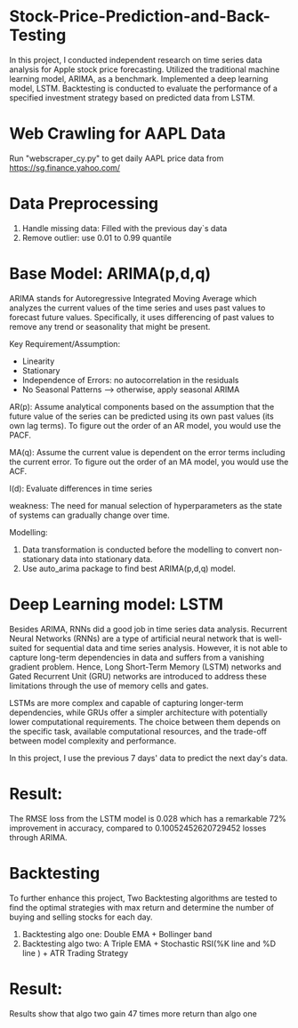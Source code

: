 # Stock-Price-Prediction-and-Back-Testing #
In this project, I conducted independent research on time series data analysis for Apple stock price forecasting. Utilized the traditional machine learning model, ARIMA, as a benchmark. Implemented a deep learning model, LSTM. Backtesting is conducted to evaluate the performance of a specified investment strategy based on predicted data from LSTM.

# Web Crawling for AAPL Data # 
Run "webscraper_cy.py" to get daily AAPL price data from https://sg.finance.yahoo.com/

# Data Preprocessing # 
1. Handle missing data: Filled with the previous day`s data
2. Remove outlier: use 0.01 to 0.99 quantile

# Base Model: ARIMA(p,d,q) # 
ARIMA stands for Autoregressive Integrated Moving Average which analyzes the current values of the time series and uses past values to forecast future values. Specifically, it uses differencing of past values to remove any trend or seasonality that might be present.

Key Requirement/Assumption:
- Linearity
- Stationary
- Independence of Errors: no autocorrelation in the residuals
- No Seasonal Patterns --> otherwise, apply seasonal ARIMA

AR(p): Assume analytical components based on the assumption that the future value of the series can be predicted using its own past values (its own lag terms). To figure out the order of an AR model, you would use the PACF.

MA(q): Assume the current value is dependent on the error terms including the current error. To figure out the order of an MA model, you would use the ACF.

I(d): Evaluate differences in time series

weakness: The need for manual selection of hyperparameters as the state of systems can gradually change over time.

Modelling: 
1. Data transformation is conducted before the modelling to convert non-stationary data into stationary data. 
2. Use auto_arima package to find best ARIMA(p,d,q) model.

# Deep Learning model: LSTM #
Besides ARIMA, RNNs did a good job in time series data analysis. Recurrent Neural Networks (RNNs) are a type of artificial neural network that is well-suited for sequential data and time series analysis. However, it is not able to capture long-term dependencies in data and suffers from a vanishing gradient problem. Hence, Long Short-Term Memory (LSTM) networks and Gated Recurrent Unit (GRU) networks are introduced to address these limitations through the use of memory cells and gates.

LSTMs are more complex and capable of capturing longer-term dependencies, while GRUs offer a simpler architecture with potentially lower computational requirements. The choice between them depends on the specific task, available computational resources, and the trade-off between model complexity and performance.

In this project,  I use the previous 7 days' data to predict the next day's data.

# Result: # 

The RMSE loss from the LSTM model is 0.028 which has a remarkable 72% improvement in accuracy, compared to 0.10052452620729452 losses through ARIMA.

# Backtesting # 
To further enhance this project, Two Backtesting algorithms are tested to find the optimal strategies with max return and determine the number of buying and selling stocks for each day.
1. Backtesting algo one: Double EMA + Bollinger band
2. Backtesting algo two: A Triple EMA + Stochastic RSI(%K line and %D line ) + ATR Trading Strategy

# Result: # 
Results show that algo two gain 47 times more return than algo one 




